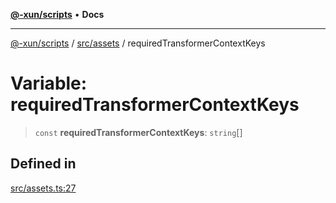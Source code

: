 [**@-xun/scripts**](../../../README.md) • **Docs**

***

[@-xun/scripts](../../../README.md) / [src/assets](../README.md) / requiredTransformerContextKeys

# Variable: requiredTransformerContextKeys

> `const` **requiredTransformerContextKeys**: `string`[]

## Defined in

[src/assets.ts:27](https://github.com/Xunnamius/xscripts/blob/ca4900adafe61fe400aec55151e46f5130a666a6/src/assets.ts#L27)
